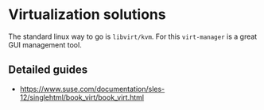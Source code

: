# Virtualization solutions

The standard linux way to go is `libvirt/kvm`. For this `virt-manager` is a
great GUI management tool.

## Detailed guides

* https://www.suse.com/documentation/sles-12/singlehtml/book_virt/book_virt.html
